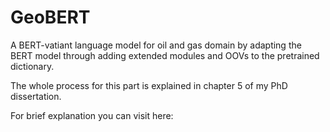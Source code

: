 # GeoBERT
A BERT-vatiant language model for oil and gas domain by adapting the BERT model through adding extended modules and OOVs to the pretrained dictionary.

The whole process for this part is explained in chapter 5 of my PhD dissertation.

For brief explanation you can visit here:
